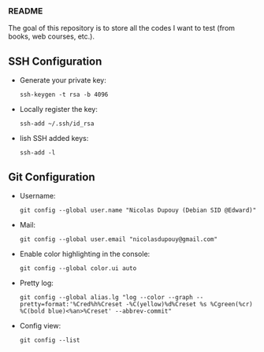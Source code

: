 ### README

The goal of this repository is to store all the codes I want to test (from books, web courses, etc.).


## SSH Configuration
* Generate your private key:

    `ssh-keygen -t rsa -b 4096`

* Locally register the key:

    `ssh-add ~/.ssh/id_rsa`

* lish SSH added keys:

    `ssh-add -l`


## Git Configuration
* Username:

    `git config --global user.name "Nicolas Dupouy (Debian SID @Edward)"`

* Mail:

    `git config --global user.email "nicolasdupouy@gmail.com"`

* Enable color highlighting in the console:

    `git config --global color.ui auto`

* Pretty log:

    `git config --global alias.lg "log --color --graph --pretty=format:'%Cred%h%Creset -%C(yellow)%d%Creset %s %Cgreen(%cr) %C(bold blue)<%an>%Creset' --abbrev-commit"`

* Config view:

    `git config --list`
